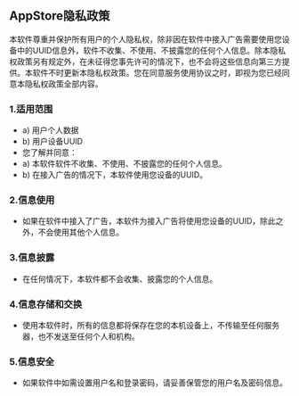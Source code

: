 ## AppStore隐私政策

本软件尊重并保护所有用户的个人隐私权，除非因在软件中接入广告需要使用您设备中的UUID信息外，软件不收集、不使用、不披露您的任何个人信息。除本隐私权政策另有规定外，在未征得您事先许可的情况下，也不会将这些信息向第三方提供。本软件不时更新本隐私权政策。您在同意服务使用协议之时，即视为您已经同意本隐私权政策全部内容。

### 1.适用范围

- a) 用户个人数据
- b) 用户设备UUID
- 您了解并同意：
- a) 本软件软件不收集、不使用、不披露您的任何个人信息。
- b) 在接入广告的情况下，本软件使用您设备的UUID。

### 2.信息使用

- 如果在软件中接入了广告，本软件为接入广告将使用您设备的UUID，除此之外，不会使用其他个人信息。

### 3.信息披露

- 在任何情况下，本软件都不会收集、披露您的个人信息。

### 4.信息存储和交换

- 使用本软件时，所有的信息都将保存在您的本机设备上，不传输至任何服务器，也不发送至任何个人和机构。

### 5.信息安全

- 如果软件中如需设置用户名和登录密码，请妥善保管您的用户名及密码信息。

